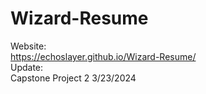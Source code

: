 # Wizard-Resume
Website: <br> 
https://echoslayer.github.io/Wizard-Resume/ <br>
Update: <br>
Capstone Project 2  3/23/2024